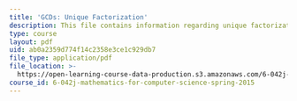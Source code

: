 ```yaml
---
title: 'GCDs: Unique Factorization'
description: This file contains information regarding unique factorization.
type: course
layout: pdf
uid: ab0a2359d774f14c2358e3ce1c929db7
file_type: application/pdf
file_location: >-
  https://open-learning-course-data-production.s3.amazonaws.com/6-042j-mathematics-for-computer-science-spring-2015/ab0a2359d774f14c2358e3ce1c929db7_MIT6_042JS15_UniqueFactor.pdf
course_id: 6-042j-mathematics-for-computer-science-spring-2015
---
```


